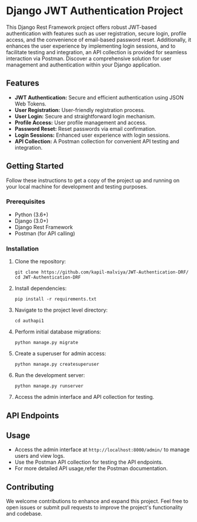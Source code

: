 # Django JWT Authentication Project

This Django Rest Framework project offers robust JWT-based authentication with features such as user registration, secure login, profile access, and the convenience of email-based password reset. Additionally, it enhances the user experience by implementing login sessions, and to facilitate testing and integration, an API collection is provided for seamless interaction via Postman. Discover a comprehensive solution for user management and authentication within your Django application.

## Features

- **JWT Authentication:** Secure and efficient authentication using JSON Web Tokens.
- **User Registration:** User-friendly registration process.
- **User Login:** Secure and straightforward login mechanism.
- **Profile Access:** User profile management and access.
- **Password Reset:** Reset passwords via email confirmation.
- **Login Sessions:** Enhanced user experience with login sessions.
- **API Collection:** A Postman collection for convenient API testing and integration.

## Getting Started

Follow these instructions to get a copy of the project up and running on your local machine for development and testing purposes.

### Prerequisites

- Python (3.6+)
- Django (3.0+)
- Django Rest Framework
- Postman (for API calling)

### Installation

1. Clone the repository:
   ```
   git clone https://github.com/kapil-malviya/JWT-Authentication-DRF/
   cd JWT-Authentication-DRF
   ```

2. Install dependencies:
   ```
   pip install -r requirements.txt
   ```

3. Navigate to the project level directory:
   ```
   cd authapi1
   ```

4. Perform initial database migrations:
   ```
   python manage.py migrate
   ```

5. Create a superuser for admin access:
   ```
   python manage.py createsuperuser
   ```

6. Run the development server:
   ```
   python manage.py runserver
   ```

7. Access the admin interface and API collection for testing.


## API Endpoints



## Usage

- Access the admin interface at `http://localhost:8000/admin/` to manage users and view logs.
- Use the Postman API collection for testing the API endpoints.
- For more detailed API usage,refer the Postman documentation.

## Contributing

We welcome contributions to enhance and expand this project. Feel free to open issues or submit pull requests to improve the project's functionality and codebase.

